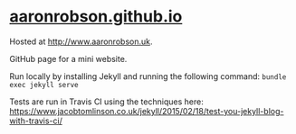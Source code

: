 # [aaronrobson.github.io](https://aaronrobson.github.io)

Hosted at <http://www.aaronrobson.uk>.

GitHub page for a mini website.

Run locally by installing Jekyll and running the following command:
`bundle exec jekyll serve`

Tests are run in Travis CI using the techniques here:
<https://www.jacobtomlinson.co.uk/jekyll/2015/02/18/test-you-jekyll-blog-with-travis-ci/>

